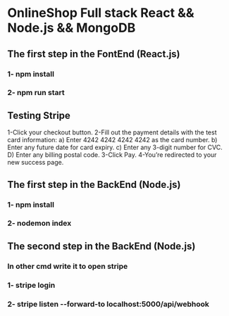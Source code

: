 # OnlineShop Full stack React && Node.js && MongoDB


## The first step in the FontEnd (React.js)
### 1- npm install
### 2- npm run start

## Testing Stripe
1-Click your checkout button.
2-Fill out the payment details with the test card information:
  a) Enter 4242 4242 4242 4242 as the card number.
  b) Enter any future date for card expiry.
  c) Enter any 3-digit number for CVC.
  D) Enter any billing postal code.
3-Click Pay.
4-You’re redirected to your new success page.



## The first step in the BackEnd (Node.js)
### 1- npm install
### 2- nodemon index

##  The second step in the BackEnd (Node.js)
###  In other cmd write it to open stripe
### 1- stripe login
### 2- stripe listen --forward-to localhost:5000/api/webhook
